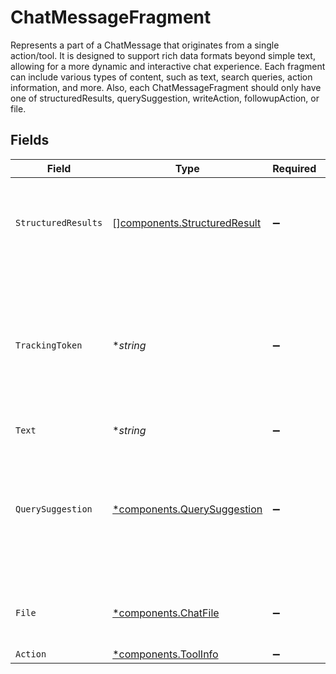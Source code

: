 # ChatMessageFragment

Represents a part of a ChatMessage that originates from a single action/tool. It is designed to support rich data formats beyond simple text, allowing for a more dynamic and interactive chat experience. Each fragment can include various types of content, such as text, search queries, action information, and more. Also, each ChatMessageFragment should only have one of structuredResults, querySuggestion, writeAction, followupAction, or file.


## Fields

| Field                                                                                                                | Type                                                                                                                 | Required                                                                                                             | Description                                                                                                          | Example                                                                                                              |
| -------------------------------------------------------------------------------------------------------------------- | -------------------------------------------------------------------------------------------------------------------- | -------------------------------------------------------------------------------------------------------------------- | -------------------------------------------------------------------------------------------------------------------- | -------------------------------------------------------------------------------------------------------------------- |
| `StructuredResults`                                                                                                  | [][components.StructuredResult](../../models/components/structuredresult.md)                                         | :heavy_minus_sign:                                                                                                   | An array of entities in the work graph retrieved via a data request.                                                 |                                                                                                                      |
| `TrackingToken`                                                                                                      | **string*                                                                                                            | :heavy_minus_sign:                                                                                                   | An opaque token that represents this particular result in this particular query. To be used for /feedback reporting. |                                                                                                                      |
| `Text`                                                                                                               | **string*                                                                                                            | :heavy_minus_sign:                                                                                                   | N/A                                                                                                                  |                                                                                                                      |
| `QuerySuggestion`                                                                                                    | [*components.QuerySuggestion](../../models/components/querysuggestion.md)                                            | :heavy_minus_sign:                                                                                                   | N/A                                                                                                                  | {<br/>"query": "app:github type:pull author:mortimer",<br/>"label": "Mortimer's PRs",<br/>"datasource": "github"<br/>} |
| `File`                                                                                                               | [*components.ChatFile](../../models/components/chatfile.md)                                                          | :heavy_minus_sign:                                                                                                   | Structure for file uploaded by a user for Chat.                                                                      |                                                                                                                      |
| `Action`                                                                                                             | [*components.ToolInfo](../../models/components/toolinfo.md)                                                          | :heavy_minus_sign:                                                                                                   | N/A                                                                                                                  |                                                                                                                      |